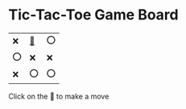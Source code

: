 # Tic-Tac-Toe Game Board
|   |   |   |
|---|---|---|
|❌ |[🔎](XOOOXXXOO.md) |⭕ |
|⭕ |❌ |❌ |
|❌ |⭕ |⭕ |

Click on the 🔎 to make a move